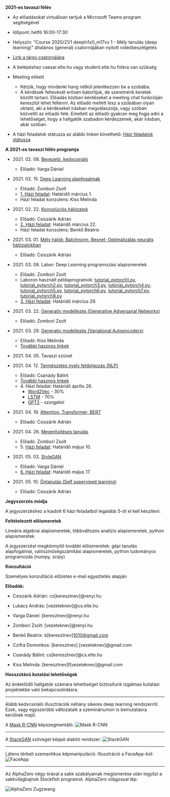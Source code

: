**2021-es tavaszi félév**

- Az előadásokat virtuálisan tartjuk a Microsoft Teams program segítségével
- Időpont: hétfő 16:00-17:30
- Helyszín: "Course 2020/21/1 deepln1x0_m17vx 1 - Mély tanulás (deep learning)" általános (general) csatornájában nyitott videóbeszélgetés
- [Link a tárgy csatornájára](https://teams.microsoft.com/l/team/19%3aba04521e63a641089010cca622801dde%40thread.tacv2/conversations?groupId=5d44fb4b-1f0d-4b38-baed-2f8d8d236988&tenantId=b366dbcd-4fc3-4451-82d2-e239564302c3)
- A belépéshez caesar.elte.hu vagy student.elte.hu fiókra van szükség
- Meeting etikett
    + Kérjük, hogy mindenki hang nélkül jelentkezzen be a szobába.
    + A kérdések feltevését erősen bátorítjuk, de szeretnénk keretek között tartani. Előadás közben kérdéseket a meeting chat funkcióján keresztül lehet feltenni. Az előadó mellett lesz a szobában olyan oktató, aki a kérdéseket írásban megválaszolja, vagy szóban közvetíti az előadó felé. Emellett az előadó gyakran meg fogja adni a lehetőséget, hogy a hallgatók szabadon kérdezzenek, akár írásban, akár szóban.

- A házi feladatok státusza az alábbi linken követhető: [Házi feladatok státusza](https://bit.ly/3smKCzw)

**A 2021-es tavaszi félév programja**


- 2021\. 02\. 08\. [Bevezető, kedvcsináló](docs/elte-deeplearning-starter-2021.pdf)
    + Előadó: Varga Dániel

- 2021\. 02\. 15\. [Deep Learning alapfogalmak](docs/dl2021_nn_bevezeto.pdf)
    + Előadó: Zombori Zsolt
    + [1\. Házi feladat](https://colab.research.google.com/drive/10a_O1RO3OZ3i6Jj_O8w0XScYJQcyiAyf#scrollTo=Oefmx5K2WCPk): Határidő március 1.
    + Házi feladat konzulens: Kiss Melinda

- 2021\. 02\. 22\. [Konvolúciós hálózatok](docs/dl2020_cnn.pdf)
    + Előadó: Csiszárik Adrián
    + [2\. Házi feladat](https://colab.research.google.com/drive/1LK-KFuyAiW39O1NX0YR8cvd8x5fr6nSp#scrollTo=-Oyd2Yyk94V7): Határidő március 22.
    + Házi feladat konzulens: Benkő Beatrix

- 2021\. 03\. 01\. [Mély hálók: Batchnorm, Resnet; Optimalizálás neurális hálózatokban](docs/dl2020_deep_nets.pdf)
    + Előadó: Csiszárik Adrián

- 2021\. 03\. 08\. Labor: Deep Learning programozási alapismeretek
    + Előadó: Zombori Zsolt
    + Laboron használt példaprogramok: [tutorial_pytorch1.py](lab/tutorial_pytorch1.py), [tutorial_pytorch2.py](lab/tutorial_pytorch2.py), [tutorial_pytorch3.py](lab/tutorial_pytorch3.py), [tutorial_pytorch4.py](lab/tutorial_pytorch4.py), [tutorial_pytorch5.py](lab/tutorial_pytorch5.py), [tutorial_pytorch6.py](lab/tutorial_pytorch6.py), [tutorial_pytorch7.py](lab/tutorial_pytorch7.py), [tutorial_pytorch8.py](lab/tutorial_pytorch8.py)
    + [3\. Házi feladat](https://colab.research.google.com/drive/1QgppKeLY_eL2JgHxy5Bl_uYfn1ucK9Ey): Határidő március 29.

- 2021\. 03\. 22\. [Generatív modellezés (Generative Adversarial Networks)](docs/dl2020_gan_links.md)
    + Előadó: Zombori Zsolt

- 2021\. 03\. 29\. [Generatív modellezés (Variational Autoencoders)](docs/dl2020_vae.pdf)
    + Előadó: Kiss Melinda
    + [További hasznos linkek](docs/dl2020_vae_links.md)

- 2021\. 04\. 05\. Tavaszi szünet

- 2021\. 04\. 12\. [Természetes nyelv feldolgozás (NLP)](https://colab.research.google.com/drive/1cfy30mNHtAbhkvae4s3uyajbpGHz3uiL)
    + Előadó: Csanády Bálint
    + [További hasznos linkek](docs/dl2020_nlp_links.md)
    + 4\. Házi feladat: Határidő április 26.
        + [Word2Vec](https://colab.research.google.com/drive/1LyigxaokouZw2yvKGM_EjvY1eeAePjSM) - 30%
        + [LSTM](https://colab.research.google.com/drive/1sX-pXKV_0JlQ2l4qWwBBCF_iiRa1FuZZ) - 70%
        + [GPT2](https://colab.research.google.com/drive/1m3r46sd8_rCOvTbSa-FujRVpyhuqCJUm) - szorgalmi
        
- 2021\. 04\. 19\. [Attention, Transformer, BERT](docs/dl2020_attention_links.md)
    + Előadó: Csiszárik Adrián

- 2021\. 04\. 26\. [Megerősítéses tanulás](docs/DL2020_rl.pdf)
    + Előadó: Zombori Zsolt
    + 5\. [Házi feladat](https://colab.research.google.com/drive/1wkXMJRDBq3a8HO4ggeS88MHr1T_1IO_M?usp=sharing): Határidő május 10.

- 2021\. 05\. 03\. [StyleGAN](https://users.renyi.hu/~daniel/stylegan-szeminarium-2020.pdf)
    + Előadó: Varga Dániel
    + [6\. Házi feladat](https://colab.research.google.com/drive/1OxRHEfaZvqC_CkbSFctTzjrCLrh_JsHE): Határidő május 17.

- 2021\. 05\. 10\. [Öntanulás (Self supervised learning)](https://lilianweng.github.io/lil-log/2019/11/10/self-supervised-learning.html)
    + Előadó: Csiszárik Adrián

**Jegyszerzés módja**

A jegyszerzéshez a kiadott 6 házi feladatból legalább 5-öt el kell készíteni.

**Feltételezett előismeretek**

Lineáris algebrai alapismeretek, többváltozós analízis alapismeretek, python alapismeretek

A jegyszerzést megkönnyítő további előismeretek: gépi tanulás alapfogalmai, valószínűségszámítási alapismeretek, python tudományos programozás (numpy, scipy)


**Konzultáció**

Személyes konzultáció előzetes e-mail egyeztetés alapján


**Előadók:**
* Csiszárik Adrián: cs[keresztnev]@renyi.hu
* Lukács András: [vezeteknev]@cs.elte.hu
* Varga Dániel: [keresztnev]@renyi.hu
* Zombori Zsolt: [vezeteknev]@renyi.hu

* Benkő Beatrix: b[keresztnev]1010@gmail.com
* Czifra Domonkos: [keresztnev].[vezeteknev]@gmail.com
* Csanády Bálint: cs[keresztnev]@cs.elte.hu
* Kiss Melinda: [keresztnev]f[vezeteknev]@gmail.com

**Hosszútávú kutatási lehetőségek**

Az érdeklődő hallgatók számára lehetőséget biztosítunk
izgalmas kutatási projektekbe való bekapcsolódásra.

---

Alább kedvcsináló illusztrációk néhány sikeres deep learning rendszerről. Ezek, vagy egyszerűbb változataik a szemináriumon is bemutatásra kerülnek majd.

A [Mask R-CNN](https://github.com/matterport/Mask_RCNN) képszegmentáló:
![Mask R-CNN](pics/mask-r-cnn-1.jpg "Mask R-CNN")

---

A [StackGAN](https://github.com/hanzhanggit/StackGAN) szöveget képpé alakító rendszer:
![StackGAN](pics/stackgan.jpg "StackGAN")

---

Látens térbeli szemantikus képmanipuláció. Illusztráció a FaceApp-ból:
![FaceApp](pics/faceapp.jpg "FaceApp")

---

Az AlphaZero négy órával a sakk szabályainak megismerése után legyőzi a sakkvilágbajnok Stockfish programot. AlphaZero világossal lép:

![AlphaZero Zugzwang](pics/alphazero-zugzwang.jpg "AlphaZero Zugzwang")
